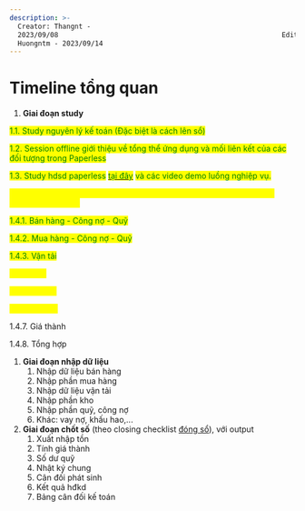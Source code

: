 ```yaml
---
description: >-
  Creator: Thangnt -
  2023/09/08                                                       Editor:
  Huongntm - 2023/09/14
---
```


# Timeline tổng quan

1. **Giai đoạn study**

<mark style="color:green;">1.1. Study nguyên lý kế toán (Đặc biệt là cách lên sổ)</mark>

<mark style="color:green;">1.2. Session offline giới thiệu về tổng thể ứng dụng và mối liên kết của các đối tượng trong Paperless</mark>&#x20;

<mark style="color:green;">1.3. Study hdsd paperless</mark> [<mark style="color:green;">tại đây</mark>](http://127.0.0.1:5000/s/5XLtIHtJLjyQfDoLtKBC/) <mark style="color:green;">và các video demo luồng nghiệp vụ.</mark>

<mark style="color:yellow;">1.4. Tham gia training về sample các BCT nghiệp vụ để dựng sổ (tháng 6/2022 của HPGT)</mark>

<mark style="color:green;">1.4.1. Bán hàng - Công nợ - Quỹ</mark>

<mark style="color:green;">1.4.2. Mua hàng - Công nợ - Quỹ</mark>

<mark style="color:green;">1.4.3. Vận tải</mark>

<mark style="color:yellow;">1.4.4. Kho</mark>

<mark style="color:yellow;">1.4.5. Vay nợ</mark>

<mark style="color:yellow;">1.4.6. Tài sản</mark>

1.4.7. Giá thành

1.4.8. Tổng hợp

1. **Giai đoạn nhập dữ liệu**
   1. Nhập dữ liệu bán hàng
   2. Nhập phần mua hàng
   3. Nhập dữ liệu vận tải
   4. Nhập phần kho
   5. Nhập phần quỹ, công nợ
   6. Khác: vay nợ, khấu hao,...
2. **Giai đoạn chốt số** (theo closing checklist [đóng sổ](https://admin-docs.gitbook.io/paperless-for-end-users/c.-nghiep-vu-theo-nganh/1.-nghiep-vu-van-tai/1.14.-checklist-dong-so)), với output
   1. Xuất nhập tồn
   2. Tính giá thành
   3. Số dư quỹ
   4. Nhật ký chung
   5. Cân đối phát sinh
   6. Kết quả hđkd
   7. Bảng cân đối kế toán
